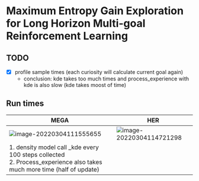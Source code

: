 # Maximum Entropy Gain Exploration for Long Horizon Multi-goal Reinforcement Learning

## TODO

- [x] profile sample times (each curiosity will calculate current goal again)
  * conclusion: kde takes too much times and process_experience with kde is also slow (kde takes moost of time)


## Run times

| MEGA                                                         | HER                                                          |
| ------------------------------------------------------------ | ------------------------------------------------------------ |
| ![image-20220304111555655](https://tva1.sinaimg.cn/large/e6c9d24ely1gzxoic226yj21f20u0gos.jpg) | ![image-20220304114721298](https://tva1.sinaimg.cn/large/e6c9d24ely1gzxpf1alv1j21e40u0jus.jpg) |
| 1. density model call _kde every 100 steps collected<br />2. Process_experience also takes much more time (half of update) |                                                              |

